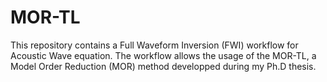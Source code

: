 # MOR-TL

This repository contains a Full Waveform Inversion (FWI) workflow for Acoustic Wave equation. The workflow allows the usage of the MOR-TL, a Model Order Reduction (MOR) method developped during my Ph.D thesis. 
